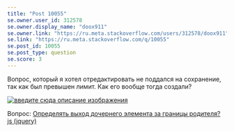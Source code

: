 ```yaml
---
title: "Post 10055"
se.owner.user_id: 312578
se.owner.display_name: "doox911"
se.owner.link: "https://ru.meta.stackoverflow.com/users/312578/doox911"
se.link: "https://ru.meta.stackoverflow.com/q/10055"
se.post_id: 10055
se.post_type: question
se.score: 3
---
```

<p>Вопрос, который я хотел отредактировать не поддался на сохранение, так как был превышен лимит. Как его вообще тогда создали?</p>

<p><a href="https://i.stack.imgur.com/7d5vC.png" rel="nofollow noreferrer"><img src="https://i.stack.imgur.com/7d5vC.png" alt="введите сюда описание изображения"></a></p>

<p>Вопрос: <a href="https://ru.stackoverflow.com/questions/1074091/%d0%9e%d0%bf%d1%80%d0%b5%d0%b4%d0%b5%d0%bb%d1%8f%d1%82%d1%8c-%d0%b2%d1%8b%d1%85%d0%be%d0%b4-%d0%b4%d0%be%d1%87%d0%b5%d1%80%d0%bd%d0%b5%d0%b3%d0%be-%d1%8d%d0%bb%d0%b5%d0%bc%d0%b5%d0%bd%d1%82%d0%b0-%d0%b7%d0%b0-%d0%b3%d1%80%d0%b0%d0%bd%d0%b8%d1%86%d1%8b-%d1%80%d0%be%d0%b4%d0%b8%d1%82%d0%b5%d0%bb%d1%8f-js-jquery">Определять выход дочернего элемента за границы родителя? js (jquery)</a></p>
